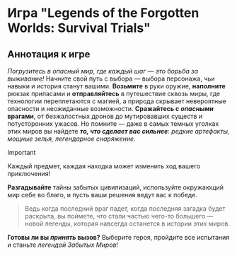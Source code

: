 # Игра "Legends of the Forgotten Worlds: Survival Trials"
## Аннотация к игре
*Погрузитесь в опасный мир, где каждый шаг — это борьба за выживание!* 
Начните свой путь с выбора — выбора персонажа, чьи навыки и история станут вашими. 
**Возьмите** в руки оружие, **наполните** рюкзак припасами и **отправляйтесь** в путешествие сквозь миры, где технологии переплетаются с магией, а природа скрывает невероятные опасности и неожиданные возможности. 
**Сражайтесь с _опасными_ врагами**, от безжалостных дронов до мутировавших существ и потусторонних ужасов. 
Но помните — даже в самых темных уголках этих миров вы найдете ***то, что сделает вас сильнее***: *редкие артефакты, мощные зелья, легендарное снаряжение*. 
> [!IMPORTANT]
> Каждый предмет, каждая находка может изменить ход вашего приключения!

**Разгадывайте** тайны забытых цивилизаций, используйте окружающий мир себе во благо, и пусть ваши решения ведут вас к победе. 
> Ведь когда последний враг падет, когда последняя загадка будет раскрыта, вы поймете, что стали частью чего-то большего — новой легенды, которая навсегда останется в истории этих миров.

**Готовы ли вы _принять_ вызов?**
Выберите героя, пройдите все испытания и станьте *легендой Забытых Миров*!
